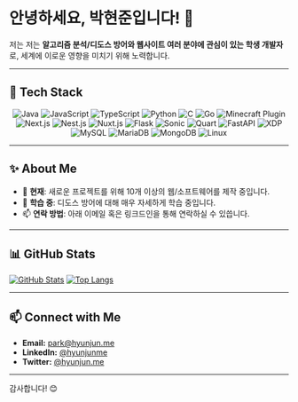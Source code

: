 # 안녕하세요, 박현준입니다! 👋

저는 저는 **알고리즘 분석/디도스 방어와 웹사이트 여러 분야에 관심이 있는 학생 개발자**로, 세계에 이로운 영향을 미치기 위해 노력합니다.

---

## 🚀 Tech Stack

<p align="center">
  <!-- Programming Languages -->
  <img src="https://img.shields.io/badge/Java-ED8B00?style=for-the-badge&logo=java&logoColor=white" alt="Java" />
  <img src="https://img.shields.io/badge/JavaScript-F7DF1E?style=for-the-badge&logo=javascript&logoColor=black" alt="JavaScript" />
  <img src="https://img.shields.io/badge/TypeScript-3178C6?style=for-the-badge&logo=typescript&logoColor=white" alt="TypeScript" />
  <img src="https://img.shields.io/badge/Python-3776AB?style=for-the-badge&logo=python&logoColor=white" alt="Python" />
  <img src="https://img.shields.io/badge/C-00599C?style=for-the-badge&logo=c&logoColor=white" alt="C" />
  <img src="https://img.shields.io/badge/Go-00ADD8?style=for-the-badge&logo=go&logoColor=white" alt="Go" />
  <!-- Minecraft Plugin Development -->
  <img src="https://img.shields.io/badge/Minecraft-ED1C24?style=for-the-badge&logo=minecraft&logoColor=white" alt="Minecraft Plugin" />
  <!-- Web Frameworks & Libraries -->
  <img src="https://img.shields.io/badge/Next.js-000000?style=for-the-badge&logo=next.js&logoColor=white" alt="Next.js" />
  <img src="https://img.shields.io/badge/Nest.js-E0234E?style=for-the-badge&logo=nestjs&logoColor=white" alt="Nest.js" />
  <img src="https://img.shields.io/badge/Nuxt.js-00C58E?style=for-the-badge&logo=nuxtdotjs&logoColor=white" alt="Nuxt.js" />
  <img src="https://img.shields.io/badge/Flask-000000?style=for-the-badge&logo=flask&logoColor=white" alt="Flask" />
  <!-- Sonic & Quart (Flask 계열, 비동기 프레임워크) -->
  <img src="https://img.shields.io/badge/Sonic-1ABC9C?style=for-the-badge&logo=&logoColor=white" alt="Sonic" />
  <img src="https://img.shields.io/badge/Quart-3498DB?style=for-the-badge&logo=&logoColor=white" alt="Quart" />
  <img src="https://img.shields.io/badge/FastAPI-009688?style=for-the-badge&logo=fastapi&logoColor=white" alt="FastAPI" />
  <img src="https://img.shields.io/badge/XDP-FF8C00?style=for-the-badge&logo=&logoColor=white" alt="XDP" />
  <!-- Databases -->
  <img src="https://img.shields.io/badge/MySQL-4479A1?style=for-the-badge&logo=mysql&logoColor=white" alt="MySQL" />
  <img src="https://img.shields.io/badge/MariaDB-003545?style=for-the-badge&logo=mariadb&logoColor=white" alt="MariaDB" />
  <img src="https://img.shields.io/badge/MongoDB-4EA94B?style=for-the-badge&logo=mongodb&logoColor=white" alt="MongoDB" />
  <!-- OS -->
  <img src="https://img.shields.io/badge/Linux-FCC624?style=for-the-badge&logo=linux&logoColor=black" alt="Linux" />
</p>

---

## ✨ About Me

- 🔭 **현재**: 새로운 프로젝트를 위해 10개 이상의 웹/소프트웨어를 제작 중입니다.
- 🌱 **학습 중**: 디도스 방어에 대해 매우 자세하게 학습 중입니다.
- 📫 **연락 방법**: 아래 이메일 혹은 링크드인을 통해 연락하실 수 있씁니다.

---

## 📊 GitHub Stats

[![GitHub Stats](https://github-readme-stats.vercel.app/api?username=hydev0825&show_icons=true&theme=radical)](https://github.com/hydev0825)
[![Top Langs](https://github-readme-stats.vercel.app/api/top-langs/?username=hydev0825&layout=compact)](https://github.com/hydev0825)

---

## 📫 Connect with Me

- **Email:** park@hyunjun.me
- **LinkedIn:** [@hyunjunme](https://www.linkedin.com/in/hyunjunme)
- **Twitter:** [@hyunjun.me](https://discordapp.com/users/943020175052120105)

---

감사합니다! 😊
